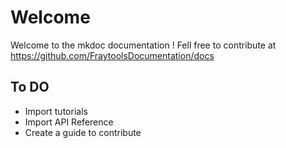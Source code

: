 # Welcome

Welcome to the mkdoc documentation ! Fell free to contribute at https://github.com/FraytoolsDocumentation/docs

## To DO

- Import tutorials
- Import API Reference
- Create a guide to contribute